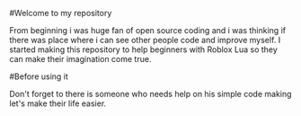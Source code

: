 #Welcome to my repository

From beginning i was huge fan of open source coding and i was thinking if there was place where i can see other people code and improve myself. I started making this repository to help beginners with Roblox Lua so they can make their imagination come true.

#Before using it

Don't forget to there is someone who needs help on his simple code making let's make their life easier.
